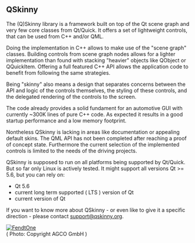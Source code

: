 QSkinny
-------

The (Q)Skinny library is a framework built on top of the Qt scene graph
and very few core classes from Qt/Quick. It offers a set of lightweight controls,
that can be used from C++ and/or QML.

Doing the implementation in C++ allows to make use of the "scene graph"
classes. Building controls from scene graph nodes allows for a lighter implementation
than found with stacking "heavier" objects like QObject or QQuickItem.
Offering a full featured C++ API allows the application code to benefit
from following the same strategies.

Being "skinny" also means a design that separates concerns between
the API and logic of the controls themselves, the styling of these controls,
and the delegated rendering of the controls to the screen.

The code already provides a solid fundament for an automotive GUI with
currently ~300K lines of pure C++ code. As expected it results
in a good startup performance and a low memory footprint.

Nontheless QSkinny is lacking in areas like documentation or appealing
default skins. The QML API has not been completed after reaching a
proof of concept state. Furthermore the current selection of the implemented
controls is limited to the needs of the driving projects.

QSkinny is supposed to run on all platforms being supported by Qt/Quick.
But so far only Linux is actively tested. 
It might support all versions Qt >= 5.6, but you can rely on:

- Qt 5.6
- current long term supported ( LTS ) version of Qt
- current version of Qt

If you want to know more about QSkinny - or even like to give it a specific
direction - please contact support@qskinny.org.

[![FendtOne](https://www.fendt.com/int/geneva-assets/widget/28291/news-3-low.jpg)](https://www.fendt.com/int/fendt-700-vario-12894.html)<br />
( Photo: Copyright AGCO GmbH )
